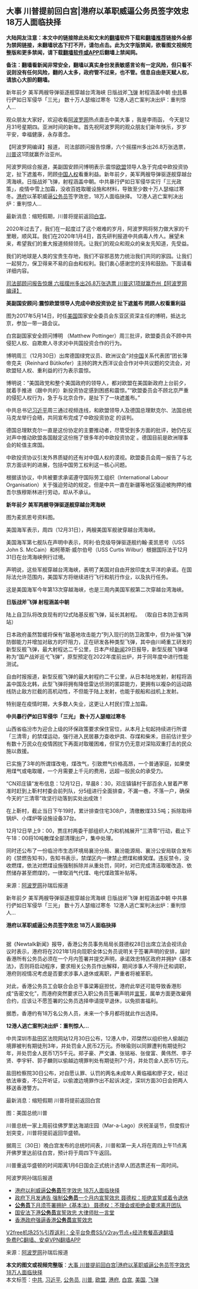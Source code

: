  <h2>大事 川普提前回白宫|港府以革职威逼公务员签字效忠 18万人面临抉择</h2> <p class="notice"><b>大陆网友注意：本文中的链接除此处和文末的<a href="https://github.com/bannedbook/fanqiang" >翻墙</a>软件下载和<a href="https://github.com/killgcd/justmysocks/blob/master/README.md">翻墙推荐</a>链接外全部为禁网链接，未翻墙状态下打不开，请勿点击。此为文字版禁闻，欲看图文视频完整版和更多禁闻，请下载<a href="https://github.com/bannedbook/fanqiang">翻墙软件或APP</a>后翻墙上禁闻网。</p><p>备注：翻墙看新闻非常安全，翻墙以真实身份发表敏感言论有一定风险，但只看不说则没有任何风险，翻的人太多，政府管不过来，也不管。信息自由是天赋人权，请放心大胆的翻墙。</b></p>  <div class="entry"> <p id="summary">新年前夕 美军两艘导弹驱逐舰穿越台湾海峡 日版战斧<a href="https://www.bannedbook.org/bnews/tag/%e9%a3%9e%e5%bc%b9/" class="st_tag internal_tag" rel="tag" title="标签 飞弹 下的日志">飞弹</a> 射程涵盖中朝 <a href="https://www.bannedbook.org/bnews/tag/%e4%b8%ad%e5%85%b1/" class="st_tag internal_tag" rel="tag" title="标签 中共 下的日志">中共</a>暴行俨如日军侵华「三光」 数十万人瑟缩过寒冬  12港人逃亡案判决出炉：重判惊人… </p> <p>观众朋友大家好，欢迎收看<span class='wp_keywordlink_affiliate'><a href="https://www.aboluowang.com/" title="阿波罗网" target="_blank">阿波罗网</a></span>热点直击中美大事 ，我是李雨函， 今天是12月31号星期四。亚洲时间的新年。首先祝阿波罗网的观众朋友们新年快乐，岁岁平安，幸福健康，永存善念。</p> <p>【阿波罗网编译】报道， 司法部顾问报告惊爆，六个摇摆州多出26.8万张选票，<a href="https://www.bannedbook.org/bnews/tag/%e5%b7%9d%e6%99%ae/" class="st_tag internal_tag" rel="tag" title="标签 川普 下的日志">川普</a>这1项就赢乔治亚州。</p> <p>阿波罗网综合报道，美副国安顾问博明表示:震惊<a href="https://www.bannedbook.org/bnews/tag/%e6%ac%a7%e7%9b%9f/" class="st_tag internal_tag" rel="tag" title="标签 欧盟 下的日志">欧盟</a>领导人急于完成中欧投资协定，扯下遮羞布，罔顾<span class='wp_keywordlink'><a href="https://www.bannedbook.org/forum20/" title="中国人权论坛" target="_blank">中国人权</a></span>看重利益。新年前夕，美军两艘导弹驱逐舰穿越台湾海峡。日版战斧飞弹，射程涵盖中朝。中共暴行俨如日军侵华实行「三光政策」，疫情中雪上加霜，没收百姓取暖设施和材料，导致至少数十万人瑟缩过寒冬。<a href="https://www.bannedbook.org/bnews/tag/%E6%B8%AF%E5%BA%9C/" class="st_tag internal_tag" rel="tag" title="标签 港府 下的日志">港府</a>以革职威逼<a href="https://www.bannedbook.org/bnews/tag/%e5%85%ac%e5%8a%a1%e5%91%98/" class="st_tag internal_tag" rel="tag" title="标签 公务员 下的日志">公务员</a>签字效忠，18万人面临抉择。 12港人逃亡案判决出炉：重判惊人…</p> <p>最新消息：缩短假期，川普将提前返回<a href="https://www.bannedbook.org/bnews/tag/%e7%99%bd%e5%ae%ab/" class="st_tag internal_tag" rel="tag" title="标签 白宫 下的日志">白宫</a>。</p> <p>2020年过去了，我们在一起度过了这个艰难的岁月，阿波罗网将努力做大家的千里眼，顺风耳。我们在2020年1月4日，首先研判报道中共病毒人传人。展望未来，希望我们的重大报道频频领先。让我们的观众和观众的亲友先知道，先受益。</p> <p>我们的地球是人类的宝贵生存地，我们不容邪恶势力统治我们共同的家园。让我们一起努力，保卫得来不易的自由和权利。我们衷心感谢您的支持和鼓励。下面请看详细内容。</p> <p><a href="https://www.aboluowang.com/2021/0101/1540384.html" target="_blank">司法部顾问报告惊爆 六摇摆州多出26.8万张选票 川普这1项就赢乔州【阿波罗网编译】</a></p> <p><strong>美副国安顾问:震惊欧盟领导人完成中欧投资协定 扯下遮羞布 罔顾人权看重利益</strong></p> <p>图为2017年5月14日，时任<a href="https://www.bannedbook.org/bnews/tag/%e7%be%8e%e5%9b%bd/" class="st_tag internal_tag" rel="tag" title="标签 美国 下的日志">美国</a>国家安全委员会东亚区资深主任的博明，抵达北京，参加一带一路会议。</p> <p>白宫副国家安全顾问博明 （Matthew Pottinger）周三批评，欧盟委员会不顾中共侵犯人权、自欺欺人寻求对中共国投资合作的行为。</p> <p>博明周三（12月30日）出席德国绿党议员、欧洲议会“对<span class='wp_keywordlink_affiliate'><a href="https://www.bannedbook.org/" title="中国" target="_blank">中国</a></span>关系代表团”团长簿帝克夫（Reinhard Bütikofer）主持的跨大西洋议会合作对中共议题的交流会，对欧盟轻人权、重利益的行为表示震惊。</p>  <p>博明说：“美国政党和整个美国政府的领导人，都对欧盟在美国新政府上台前夕，就着手推进（跟中共的）新投资协定感到困惑和震惊。”“欧盟委员会不顾北京严重的侵犯人权行为，急于与北京合作，是扯下了一块遮羞布。”</p> <p>中共总书记<a href="https://www.bannedbook.org/bnews/tag/%e4%b9%a0%e8%bf%91%e5%b9%b3/" class="st_tag internal_tag" rel="tag" title="标签 习近平 下的日志">习近平</a>周三通过视频连线，和欧盟领导人及德国总理默克尔、法国总统马克龙举行会晤，共同宣布完成了中欧投资协定 的谈判。</p> <p>德国总理默克尔一直是这份协定的主要推动者，尽管受到多方面的批评，她仍在反对声中推动欧盟各国敲定这份拖了很多年的中欧投资协定 。德国目前是欧洲理事会的轮值主席国。</p> <p>中欧投资协议引发外界质疑的还有对中国人权的漠视。欧盟委员会周一报告了与北京方面谈判的进展，包括中国劳工权利这一核心问题。</p> <p>根据该协议，中共被要求承诺遵守国际劳工组织（International Labour Organisation）关于强迫劳动的规定。但是中共一直在新疆等地区强迫被拘押的维吾尔族穆斯林进行劳动，却从不承认。</p> <p><strong>新年前夕 美军两艘导弹驱逐舰穿越台湾海峡</strong></p> <p>图为麦凯恩号资料图。</p> <p>美国海军表示，周四（12月31日），两艘美国军舰驶穿越台湾海峡。</p> <p>美国海军第七舰队在声明中表示，阿利·伯克级导弹驱逐舰约翰·麦凯恩号（USS John S. McCain）和柯蒂斯·威尔伯号（USS Curtis Wilbur）根据国际法于12月31日在台湾海峡例行过境。</p> <p>声明说，这些军舰穿越台湾海峡，表明了美国对自由开放印度太平洋的承诺。在国际法允许范围内，美国军方将继续进行飞行和航行作业，以及执行任务。</p> <p>这是美国海军今年第13次穿越海峡，也是三周内美国军舰第二次穿越台湾海峡。</p> <p><strong>日版战斧飞弹 射程涵盖中朝</strong></p>  <p>陆上自卫队将改良现有的12式陆基反舰飞弹，延长其射程。 （取自日本防卫省网站）</p> <p>日本政府虽然暂缓将保有&#8221;敌基地攻击能力&#8221;列入现行的防卫政策中，但为补强飞弹防御能力并增加对敌方的吓阻力，正在研发各种类型飞弹，其中由川崎重工研发的新型反舰飞弹，最大射程达二千公里，日本产经<span class='wp_keywordlink_affiliate'><a href="https://www.bannedbook.org/" title="新闻">新闻</a></span>29日报导，新型反舰飞弹堪称为&#8221;国产战斧巡弋飞弹&#8221;，原型预定在2022年度前出炉，并于同年度中进行性能测试。</p> <p>自由时报报道，新型反舰飞弹的最大射程约二千公里，从日本陆地发射，射程将涵盖中国及北韩，此型飞弹将拥有降低雷达侦测的匿踪能力，更拥有以複杂的运动路线防止敌方拦截的高机动性，不但能于陆上发射，也能于舰船和战机上发射。</p> <p>特别是在疫情时期，大多数人失业，这更让人村民们雪上加霜。</p> <p><strong>中共暴行俨如日军侵华「三光」 数十万人瑟缩过寒冬&nbsp;</strong></p> <p>山西省临汾市为迎合上级的环保政策要求保住官位，从本月上旬起持续进行所谓「三清零」的禁煤运动，强行进入民居暴力查收炉具、存煤和柴禾，目前估计至少有数十万民众在疫情困扰下再面对取暖困难，但官方仍无意对深陷双重打击的民众施以救援。</p> <p>已实施了3年的所谓煤改电，煤改气，引致燃气价格高昂，一个普通家庭，如果使用煤气或电取暖，一个月需要上千元的费用，远超一般民众的承受力。</p> <p>“CN邓庄镇”发布信息：12月12日，早晨8：30，邓庄镇镇村干部百余人冒着严寒准时赶到上靳村村委会前列队，分5组进行全面排查，不漏一巷，不落一户，确保今天的“三清零”攻坚行动落到实处出成效！</p> <p>在上靳村，截止当日下午19时，累计排查住宅308户，清缴散煤33.5吨；拆除取缔锅炉、小煤炉等设施设备37台。</p> <p>12月12日早上9：00，贾庄村两委干部组织人力和机械展开“三清零”行动，截止下午18：00将10吨散煤全部清理出户，集中处理。</p> <p>同时还公布了一份临汾市生态环境局襄汾分局、襄汾能源局、襄汾公安局联合发布的《禁燃告知书》，告知书表示，禁煤区内一律禁止燃煤和蜂窝煤。违反禁令，没收燃煤，依法对燃煤设施强制拆除并从重处罚，同时，对已完成清洁取暖改造、依然储存甚至燃煤的，一律取消气代煤、电代煤政策补贴等。</p> <p> 来源：<a href="https://www.aboluowang.com/2021/0101/1540394.html" target="_blank">阿波罗网</a>孙瑞后报道 </p>  <p id="summary">新年前夕 美军两艘导弹驱逐舰穿越台湾海峡 日版战斧飞弹 射程涵盖中朝 中共暴行俨如日军侵华「三光」 数十万人瑟缩过寒冬  12港人逃亡案判决出炉：重判惊人… </p> <p><strong>港府以革职威逼公务员签字效忠 18万人面临抉择</strong></p> <p><br />据《Newtalk新闻》报导，香港公务员事务局局长聂德权28日出席立法会视讯会议时表示，港府将在2021年1月向现职全体公务员说明关于签署声明的安排，届时香港所有公务员必须在一个月内签署并提交声明，承诺效忠特区政府并拥护《基本法》，否则将启动程序，要求相关公务员作出解释，期间涉事人不得升迁和调职，港府则视情况考虑是否要求涉事人退休或离职，严重者将被革职。</p> <p>对此，香港公务员工会联合会总干事梁筹庭担忧，港府此举还可能导致香港形成“告密文化”，而港府突然要求已入职公务员签署声明并<span class='wp_keywordlink'><a href="https://www.bannedbook.org/forum5/topic17.html" title="宣誓与预言" target="_blank">宣誓</a></span>，属单方面更改雇佣合约，应该让不愿签署的公务员选择申请提早退休，以免损害福利。</p> <p>据悉，香港约有18万名公务人员，未来一个多月都将就此作出选择。</p> <p><strong>12港人逃亡案判决出炉：重判惊人…</strong></p> <p>中共深圳市盐田区法院网站12月30日公布，12港人中，邓棨然以组织他人偷越边境罪被判有期徒刑3年，并处罚金人民币2万元。乔映瑜则以同罪遭判有期徒刑2年，并处罚金人民币1万5千元。郑子豪、严文谦、张铭裕、张俊富、黄伟然、李子贤、李宇轩、郭子麟则以偷越边境罪判处有期徒刑7个月，并处罚金人民币1万元。</p> <p>盐田检察院30日公布，对自愿认罪、认罚的两名未成年人黄临福和廖子文，经过依法审查，不公开听证，以偷渡边境罪作出不起诉决定，深圳方面30日会把两人移送香港警方。</p> <p>最新消息：缩短假期 川普将提前返回白宫</p> <figure></figure> <p>图：美国总统川普</p> <p>川普总统一家上周前往佛罗里达海湖庄园（Mar-a-Lago）庆祝圣诞节，但度假计划突变，川普将提前返回华盛顿。</p> <p>据周三（30日）晚白宫发布的总统时间表，川普和第一夫人将在周四上午11点离开佛罗里达前往白宫，预计将于周四下午返回。</p>  <p>川普重返华盛顿的时间距离1月6日国会正式统计选举人团选票还有一周时间。</p> <p>阿波罗网孙瑞后报道</p> <ul class='op-related-articles' title='相关阅读'> <li><a href='https://www.bannedbook.org/bnews/comments/20201229/1457162.html' target='_blank'>港府以利威逼<b>公务员</b>签字效忠 18万人面临抉择</a></li> <li><a href='https://www.bannedbook.org/bnews/comments/20201229/1456737.html' target='_blank'>政府下月发通告 强制<b>公务员</b>一个月内宣誓效忠 聂德权：拒绝宣誓或着令退休</a></li> <li><a href='https://www.bannedbook.org/bnews/headline/20201228/1456645.html' target='_blank'><b>公务员</b>下月须签署拥护《基本法》 聂德权：不理会或拒绝会要求离开团队</a></li> <li><a href='https://www.bannedbook.org/bnews/cnnews/hknews/20201220/1451477.html' target='_blank'>国安法下港<b>公务员</b>宣誓效忠 大律师批一言堂</a></li> <li><a href='https://www.bannedbook.org/bnews/ssgc/20201216/1449072.html' target='_blank'>香港政府强逼香港<b>公务员</b>宣誓效忠</a></li> </ul> <p class="texttj"> <a href="https://github.com/bannedbook/fanqiang/wiki/V2ray%E6%9C%BA%E5%9C%BA" target="_blank">V2free机场25%引荐返利：全平台免费SS/V2ray节点+经济套餐高速翻墙</a><br/> <a href="https://github.com/bannedbook/fanqiang/wiki/%E7%A6%81%E9%97%BB%E7%BD%91%E5%AE%89%E5%8D%93%E7%BF%BB%E5%A2%99%E6%96%B0%E9%97%BBAPP" target="_blank">免费PC翻墙、安卓VPN翻墙APP</a></p><p> 来源：<a href="https://www.aboluowang.com/2021/0101/1540394.html" target="_blank">阿波罗网</a>孙瑞后报道 </p><a name='sharetosocial'></a>       <div><b>本文的图文或视频完整版</b>：<a href='https://www.bannedbook.org/bnews/cbnews/20210101/1458776.html'>大事 川普提前回白宫|港府以革职威逼公务员签字效忠 18万人面临抉择</a></div>  </div><!--END ENTRY--> <div class="postfooter"> <div>本文标签：<a href="https://www.bannedbook.org/bnews/tag/%e4%b8%ad%e5%85%b1/" rel="tag">中共</a>, <a href="https://www.bannedbook.org/bnews/tag/%e4%b9%a0%e8%bf%91%e5%b9%b3/" rel="tag">习近平</a>, <a href="https://www.bannedbook.org/bnews/tag/%e5%85%ac%e5%8a%a1%e5%91%98/" rel="tag">公务员</a>, <a href="https://www.bannedbook.org/bnews/tag/%e5%b7%9d%e6%99%ae/" rel="tag">川普</a>, <a href="https://www.bannedbook.org/bnews/tag/%e6%ac%a7%e7%9b%9f/" rel="tag">欧盟</a>, <a href="https://www.bannedbook.org/bnews/tag/%E6%B8%AF%E5%BA%9C/" rel="tag">港府</a>, <a href="https://www.bannedbook.org/bnews/tag/%e7%99%bd%e5%ae%ab/" rel="tag">白宫</a>, <a href="https://www.bannedbook.org/bnews/tag/%e7%be%8e%e5%9b%bd/" rel="tag">美国</a>, <a href="https://www.bannedbook.org/bnews/tag/%e9%a3%9e%e5%bc%b9/" rel="tag">飞弹</a></div>  </div><!--END POSTFOOTER--> 